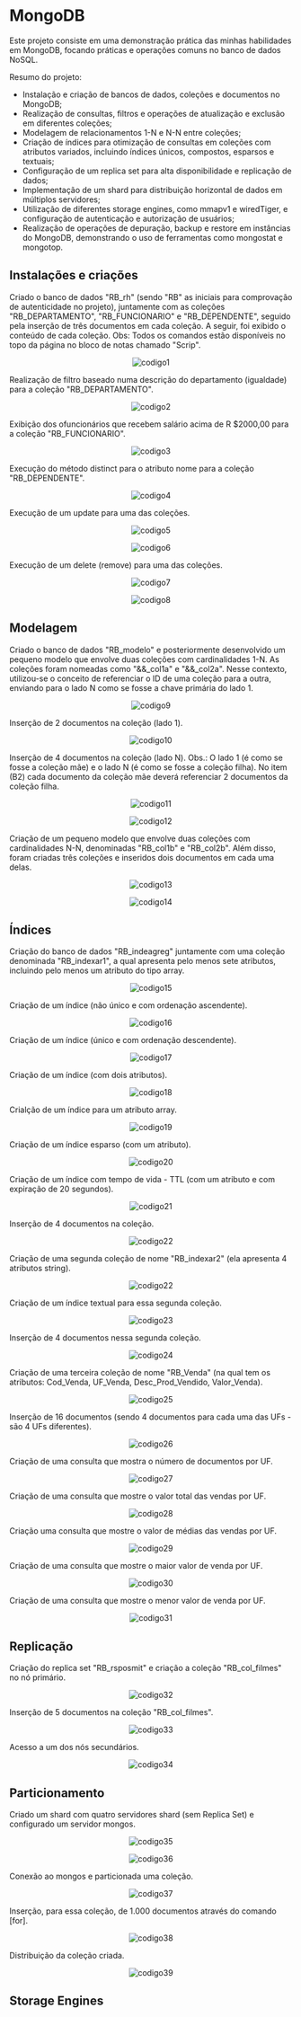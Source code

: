 # MongoDB
Este projeto consiste em uma demonstração prática das minhas habilidades em MongoDB, focando práticas e operações comuns no banco de dados NoSQL.

Resumo do projeto:

- Instalação e criação de bancos de dados, coleções e documentos no MongoDB;
- Realização de consultas, filtros e operações de atualização e exclusão em diferentes coleções;
- Modelagem de relacionamentos 1-N e N-N entre coleções;
- Criação de índices para otimização de consultas em coleções com atributos variados, incluindo índices únicos, compostos, esparsos e textuais;
- Configuração de um replica set para alta disponibilidade e replicação de dados;
- Implementação de um shard para distribuição horizontal de dados em múltiplos servidores;
- Utilização de diferentes storage engines, como mmapv1 e wiredTiger, e configuração de autenticação e autorização de usuários;
- Realização de operações de depuração, backup e restore em instâncias do MongoDB, demonstrando o uso de ferramentas como mongostat e mongotop.

## Instalações e criações

Criado o banco de dados "RB_rh" (sendo "RB" as iniciais para comprovação de autenticidade no projeto), juntamente com as coleções "RB_DEPARTAMENTO", "RB_FUNCIONARIO" e "RB_DEPENDENTE", seguido pela inserção de três documentos em cada coleção. A seguir, foi exibido o conteúdo de cada coleção. Obs: Todos os comandos estão disponíveis no topo da página no bloco de notas chamado "Scrip".

<p align="center">
    <img src="https://imgur.com/L9nTGeE.png" alt="codigo1">
</p>

Realização de filtro baseado numa descrição do departamento (igualdade) para a coleção "RB_DEPARTAMENTO".

<p align="center">
    <img src="https://imgur.com/Lx1wxeP.png" alt="codigo2">
</p>

Exibição dos ofuncionários que recebem salário acima de R $2000,00 para a coleção "RB_FUNCIONARIO".

<p align="center">
    <img src="https://imgur.com/rbTQyoc.png" alt="codigo3">
</p>

Execução do método distinct para o atributo nome para a coleção "RB_DEPENDENTE".

<p align="center">
    <img src="https://imgur.com/9OaXTQL.png" alt="codigo4">
</p>

Execução de um update para uma das coleções.

<p align="center">
    <img src="https://imgur.com/Yp4xTSj.png" alt="codigo5">
</p>

<p align="center">
    <img src="https://imgur.com/VY5W7Si.png" alt="codigo6">
</p>

Execução de um delete (remove) para uma das coleções.

<p align="center">
    <img src="https://imgur.com/3xeoqqQ.png" alt="codigo7">
</p>

<p align="center">
    <img src="https://imgur.com/1QjnCKg.png" alt="codigo8">
</p>

## Modelagem

Criado o banco de dados "RB_modelo" e posteriormente desenvolvido um pequeno modelo que envolve duas coleções com cardinalidades 1-N. As coleções foram nomeadas como "&&_col1a" e "&&_col2a". Nesse contexto, utilizou-se o conceito de referenciar o ID de uma coleção para a outra, enviando para o lado N como se fosse a chave primária do lado 1.

<p align="center">
    <img src="https://imgur.com/f6XcYkS.png" alt="codigo9">
</p>

Inserção de 2 documentos na coleção (lado 1).

<p align="center">
    <img src="https://imgur.com/oxOJyEE.png" alt="codigo10">
</p>

Inserção de 4 documentos na coleção (lado N).
Obs.: O lado 1 (é como se fosse a coleção mãe) e o lado N (é como se fosse a coleção filha). No item (B2) cada documento da coleção mãe deverá referenciar 2 documentos da coleção filha.

<p align="center">
    <img src="https://imgur.com/DSqd71p.png" alt="codigo11">
</p>

<p align="center">
    <img src="https://imgur.com/Xvlcg4G.png" alt="codigo12">
</p>

Criação de um pequeno modelo que envolve duas coleções com cardinalidades N-N, denominadas "RB_col1b" e "RB_col2b". Além disso, foram criadas três coleções e inseridos dois documentos em cada uma delas.

<p align="center">
    <img src="https://imgur.com/uUjRw6o.png" alt="codigo13">
</p>

<p align="center">
    <img src="https://imgur.com/SuqFQDM.png" alt="codigo14">
</p>

## Índices

Criação do banco de dados "RB_indeagreg" juntamente com uma coleção denominada "RB_indexar1", a qual apresenta pelo menos sete atributos, incluindo pelo menos um atributo do tipo array.

<p align="center">
    <img src="https://imgur.com/lkdOzsH.png" alt="codigo15">
</p>

Criação de um índice (não único e com ordenação ascendente).

<p align="center">
    <img src="https://imgur.com/7AE6kuj.png" alt="codigo16">
</p>

Criação de um índice (único e com ordenação descendente).

<p align="center">
    <img src="https://imgur.com/w49oLKu.png" alt="codigo17">
</p>

Criação de um índice (com dois atributos).

<p align="center">
    <img src="https://imgur.com/TKM7ph6.png" alt="codigo18">
</p>

Crialção de um índice para um atributo array.

<p align="center">
    <img src="https://imgur.com/8vpayXB.png" alt="codigo19">
</p>

Criação de um índice esparso (com um atributo).

<p align="center">
    <img src="https://imgur.com/i7lE98P.png" alt="codigo20">
</p>

Criação de um índice com tempo de vida - TTL (com um atributo e com expiração de 20 segundos).

<p align="center">
    <img src="https://imgur.com/Onrmpij.png" alt="codigo21">
</p>

Inserção de 4 documentos na coleção.

<p align="center">
    <img src="https://imgur.com/7p97Sim.png" alt="codigo22">
</p>

Criação de uma segunda coleção de nome "RB_indexar2" (ela apresenta 4 atributos string).

<p align="center">
    <img src="https://imgur.com/jNR4NxE.png" alt="codigo22">
</p>

Criação de um índice textual para essa segunda coleção.

<p align="center">
    <img src="https://imgur.com/Jba5q0N.png" alt="codigo23">
</p>

Inserção de 4 documentos nessa segunda coleção.

<p align="center">
    <img src="https://imgur.com/b993dhc.png" alt="codigo24">
</p>

Criação de uma terceira coleção de nome "RB_Venda" (na qual tem os atributos: Cod_Venda, UF_Venda, Desc_Prod_Vendido, Valor_Venda).

<p align="center">
    <img src="https://imgur.com/4R0BAT9.png" alt="codigo25">
</p>

Inserção de 16 documentos (sendo 4 documentos para cada uma das UFs - são 4 UFs diferentes). 

<p align="center">
    <img src="https://imgur.com/sEvVWTl.png" alt="codigo26">
</p>

Criação de uma consulta que mostra o número de documentos por UF.

<p align="center">
    <img src="https://imgur.com/dbFw8iz.png" alt="codigo27">
</p>

Criação de uma consulta que mostre o valor total das vendas por UF.

<p align="center">
    <img src="https://imgur.com/uu8SgcV.png" alt="codigo28">
</p>

Criação uma consulta que mostre o valor de médias das vendas por UF.

<p align="center">
    <img src="https://imgur.com/gDzAGau.png" alt="codigo29">
</p>

Criação de uma consulta que mostre o maior valor de venda por UF.

<p align="center">
    <img src="https://imgur.com/keZXNei.png" alt="codigo30">
</p>

Criação de uma consulta que mostre o menor valor de venda por UF.

<p align="center">
    <img src="https://imgur.com/G4mCGTv.png" alt="codigo31">
</p>

## Replicação

Criação do replica set "RB_rsposmit" e criação a coleção "RB_col_filmes" no nó primário.

<p align="center">
    <img src="https://imgur.com/PVALcKy.png" alt="codigo32">
</p>

Inserção de 5 documentos na coleção "RB_col_filmes".

<p align="center">
    <img src="https://imgur.com/t3trEiz.png" alt="codigo33">
</p>

Acesso a um dos nós secundários.

<p align="center">
    <img src="https://imgur.com/xXGAfQ6.png" alt="codigo34">
</p>

## Particionamento

Criado um shard com quatro servidores shard (sem Replica Set) e configurado um servidor mongos.

<p align="center">
    <img src="https://imgur.com/kxZq5uJ.png" alt="codigo35">
</p>
<p align="center">
    <img src="https://imgur.com/undefined.png" alt="codigo36">
</p>

Conexão ao mongos e particionada uma coleção.

</p>
<p align="center">
    <img src="https://imgur.com/03Gr3sl.png" alt="codigo37">
</p>

Inserção, para essa coleção, de 1.000 documentos através do comando [for].

</p>
<p align="center">
    <img src="https://imgur.com/hZRRsHA.png" alt="codigo38">
</p>

Distribuição da coleção criada.

</p>
<p align="center">
    <img src="https://imgur.com/VuzMJXI.png" alt="codigo39">
</p>

## Storage Engines
